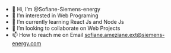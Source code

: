 - 👋 Hi, I’m @Sofiane-Siemens-energy
- 👀 I’m interested in Web Programing 
- 🌱 I’m currently learning React Js and Node Js
- 💞️ I’m looking to collaborate on Web Projects
- 📫 How to reach me on Email sofiane.ameziane.ext@siemens-energy.com

<!---
Sofiane-Siemens-energy/Sofiane-Siemens-energy is a ✨ special ✨ repository because its `README.md` (this file) appears on your GitHub profile.
You can click the Preview link to take a look at your changes.
--->

